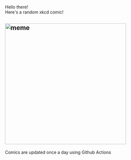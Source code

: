 Hello there! <br>Here's a random xkcd comic!<br>
## <img src="https://imgs.xkcd.com/comics/2020_election_map.png" alt="meme" width="400"/><br>
Comics are updated once a day using Github Actions